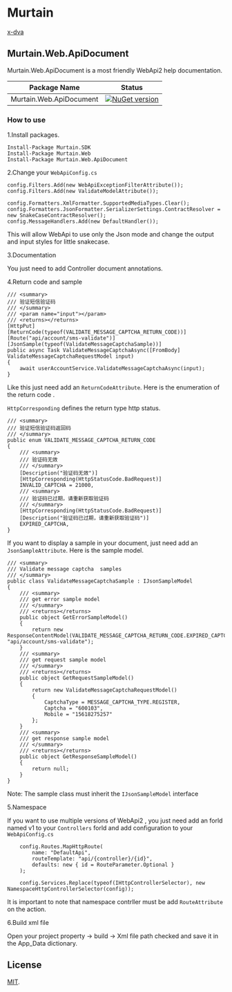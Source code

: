 # Murtain

[x-dva](http://www.x-dva.com/)

## Murtain.Web.ApiDocument
Murtain.Web.ApiDocument is a most friendly WebApi2 help documentation.

|Package Name           | Status                |
|-----------------------|-----------------------|
|Murtain.Web.ApiDocument|[![NuGet version](https://d25lcipzij17d.cloudfront.net/badge.svg?id=nu&type=6&v=1.0.0.21&x2=0)](https://www.nuget.org/packages/Murtain.Web.ApiDocument)|

### How to use

1.Install packages.

    Install-Package Murtain.SDK
    Install-Package Murtain.Web
    Install-Package Murtain.Web.ApiDocument

2.Change your `WebApiConfig.cs `

    config.Filters.Add(new WebApiExceptionFilterAttribute());
    config.Filters.Add(new ValidateModelAttribute());
            
    config.Formatters.XmlFormatter.SupportedMediaTypes.Clear();
    config.Formatters.JsonFormatter.SerializerSettings.ContractResolver = new SnakeCaseContractResolver();
    config.MessageHandlers.Add(new DefaultHandler());

This will allow WebApi to use only the Json mode and change the output and input styles for little snakecase.

3.Documentation

You just need to add Controller document annotations.

4.Return code and sample

    /// <summary>
    /// 验证短信验证码
    /// </summary>
    /// <param name="input"></param>
    /// <returns></returns>
    [HttpPut]
    [ReturnCode(typeof(VALIDATE_MESSAGE_CAPTCHA_RETURN_CODE))]
    [Route("api/account/sms-validate")]
    [JsonSample(typeof(ValidateMessageCaptchaSample))]
    public async Task ValidateMessageCaptchaAsync([FromBody] ValidateMessageCaptchaRequestModel input)
    {
        await userAccountService.ValidateMessageCaptchaAsync(input);
    }

Like this just need add an `ReturnCodeAttribute`. Here is the enumeration of the return code .

`HttpCorresponding` defines the return type http status.

    /// <summary>
    /// 验证短信验证码返回码
    /// </summary>
    public enum VALIDATE_MESSAGE_CAPTCHA_RETURN_CODE
    {
        /// <summary>
        /// 验证码无效
        /// </summary>
        [Description("验证码无效")]
        [HttpCorresponding(HttpStatusCode.BadRequest)]
        INVALID_CAPTCHA = 21000,
        /// <summary>
        /// 验证码已过期，请重新获取验证码
        /// </summary>
        [HttpCorresponding(HttpStatusCode.BadRequest)]
        [Description("验证码已过期，请重新获取验证码")]
        EXPIRED_CAPTCHA,
    }

If you want to display a sample in your document, just need add an `JsonSampleAttribute`. Here is the sample model.

    /// <summary>
    /// Validate message captcha  samples
    /// </summary>
    public class ValidateMessageCaptchaSample : IJsonSampleModel
    {
        /// <summary>
        /// get error sample model
        /// </summary>
        /// <returns></returns>
        public object GetErrorSampleModel()
        {
            return new ResponseContentModel(VALIDATE_MESSAGE_CAPTCHA_RETURN_CODE.EXPIRED_CAPTCHA, "api/account/sms-validate");
        }
        /// <summary>
        /// get request sample model
        /// </summary>
        /// <returns></returns>
        public object GetRequestSampleModel()
        {
            return new ValidateMessageCaptchaRequestModel()
            {
                CaptchaType = MESSAGE_CAPTCHA_TYPE.REGISTER,
                Captcha = "600103",
                Mobile = "15618275257"
            };
        }
        /// <summary>
        /// get response sample model
        /// </summary>
        /// <returns></returns>
        public object GetResponseSampleModel()
        {
            return null;
        }
    }

Note: The sample class must inherit the `IJsonSampleModel` interface

5.Namespace

If you want to use multiple versions of WebApi2 , you just need add an forld named v1 to your `Controllers` forld and add configuration to your `WebApiConfig.cs`

        config.Routes.MapHttpRoute(
            name: "DefaultApi",
            routeTemplate: "api/{controller}/{id}",
            defaults: new { id = RouteParameter.Optional }
        );

        config.Services.Replace(typeof(IHttpControllerSelector), new NamespaceHttpControllerSelector(config));

It is important to note that namespace contrller must be add `RouteAttribute` on the action.

6.Build xml file

Open your project property -> build -> Xml file path checked and save it in the App_Data dictionary.


## License

[MIT](LICENSE).
